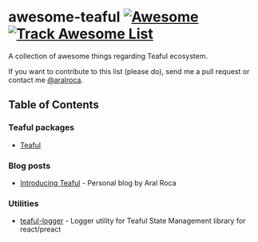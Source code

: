 # awesome-teaful [![Awesome](https://cdn.rawgit.com/sindresorhus/awesome/d7305f38d29fed78fa85652e3a63e154dd8e8829/media/badge.svg)](https://github.com/sindresorhus/awesome) [![Track Awesome List](https://www.trackawesomelist.com/badge.svg)](https://www.trackawesomelist.com/teafuljs/teaful/)

A collection of awesome things regarding Teaful ecosystem.

If you want to contribute to this list (please do), send me a pull request or contact me [@aralroca](https://twitter.com/aralroca).

## Table of Contents

### Teaful packages

- [Teaful](https://github.com/teafuljs/teaful/)

### Blog posts

- [Introducing Teaful](https://aralroca.com/blog/teaful) - Personal blog by Aral Roca

### Utilities

- [teaful-logger](https://github.com/siddharthborderwala/teaful-logger) - Logger utility for Teaful State Management library for react/preact
